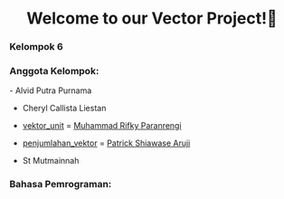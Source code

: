<h1 align="center">Welcome to our Vector Project!👋</h1>

<h3 align="left">Kelompok 6</h3> 

<h3>Anggota Kelompok:</h3>
- Alvid Putra Purnama

- Cheryl Callista Liestan

- [vektor_unit](github.com/shiawasepat/linear-algebra-6/blob/main/vektorperator/vektor_unit.py) = [Muhammad Rifky Paranrengi](https://github.com/rifk7s)

- [penjumlahan_vektor](github.com/shiawasepat/linear-algebra-6/blob/main/vektorperator/penjumlahan_vektor.py)  = [Patrick Shiawase Aruji](https://github.com/shiawasepat)

- St Mutmainnah


### Bahasa Pemrograman:
<p><a></a href="https://www.python.org" target="_blank" rel="noreferrer"></p>
